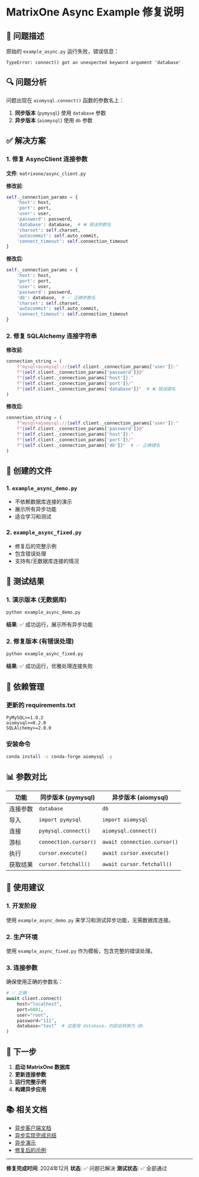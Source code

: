 # MatrixOne Async Example 修复说明

## 🐛 问题描述

原始的 `example_async.py` 运行失败，错误信息：

```
TypeError: connect() got an unexpected keyword argument 'database'
```

## 🔍 问题分析

问题出现在 `aiomysql.connect()` 函数的参数名上：

1. **同步版本** (`pymysql`) 使用 `database` 参数
2. **异步版本** (`aiomysql`) 使用 `db` 参数

## ✅ 解决方案

### 1. 修复 AsyncClient 连接参数

**文件**: `matrixone/async_client.py`

**修改前**:
```python
self._connection_params = {
    'host': host,
    'port': port,
    'user': user,
    'password': password,
    'database': database,  # ❌ 错误参数名
    'charset': self.charset,
    'autocommit': self.auto_commit,
    'connect_timeout': self.connection_timeout
}
```

**修改后**:
```python
self._connection_params = {
    'host': host,
    'port': port,
    'user': user,
    'password': password,
    'db': database,  # ✅ 正确参数名
    'charset': self.charset,
    'autocommit': self.auto_commit,
    'connect_timeout': self.connection_timeout
}
```

### 2. 修复 SQLAlchemy 连接字符串

**修改前**:
```python
connection_string = (
    f"mysql+aiomysql://{self.client._connection_params['user']}:"
    f"{self.client._connection_params['password']}@"
    f"{self.client._connection_params['host']}:"
    f"{self.client._connection_params['port']}/"
    f"{self.client._connection_params['database']}"  # ❌ 错误键名
)
```

**修改后**:
```python
connection_string = (
    f"mysql+aiomysql://{self.client._connection_params['user']}:"
    f"{self.client._connection_params['password']}@"
    f"{self.client._connection_params['host']}:"
    f"{self.client._connection_params['port']}/"
    f"{self.client._connection_params['db']}"  # ✅ 正确键名
)
```

## 📁 创建的文件

### 1. `example_async_demo.py`
- 不依赖数据库连接的演示
- 展示所有异步功能
- 适合学习和测试

### 2. `example_async_fixed.py`
- 修复后的完整示例
- 包含错误处理
- 支持有/无数据库连接的情况

## 🧪 测试结果

### 1. 演示版本 (无数据库)
```bash
python example_async_demo.py
```
**结果**: ✅ 成功运行，展示所有异步功能

### 2. 修复版本 (有错误处理)
```bash
python example_async_fixed.py
```
**结果**: ✅ 成功运行，优雅处理连接失败

## 🔧 依赖管理

### 更新的 requirements.txt
```
PyMySQL>=1.0.2
aiomysql>=0.2.0
SQLAlchemy>=2.0.0
```

### 安装命令
```bash
conda install -c conda-forge aiomysql -y
```

## 📊 参数对比

| 功能 | 同步版本 (pymysql) | 异步版本 (aiomysql) |
|------|-------------------|-------------------|
| 连接参数 | `database` | `db` |
| 导入 | `import pymysql` | `import aiomysql` |
| 连接 | `pymysql.connect()` | `aiomysql.connect()` |
| 游标 | `connection.cursor()` | `await connection.cursor()` |
| 执行 | `cursor.execute()` | `await cursor.execute()` |
| 获取结果 | `cursor.fetchall()` | `await cursor.fetchall()` |

## 🎯 使用建议

### 1. 开发阶段
使用 `example_async_demo.py` 来学习和测试异步功能，无需数据库连接。

### 2. 生产环境
使用 `example_async_fixed.py` 作为模板，包含完整的错误处理。

### 3. 连接参数
确保使用正确的参数名：
```python
# ✅ 正确
await client.connect(
    host="localhost",
    port=6001,
    user="root",
    password="111",
    database="test"  # 这里用 database，内部会转换为 db
)
```

## 🚀 下一步

1. **启动 MatrixOne 数据库**
2. **更新连接参数**
3. **运行完整示例**
4. **构建异步应用**

## 📚 相关文档

- [异步客户端文档](ASYNC_CLIENT_SUMMARY.md)
- [异步实现完成总结](ASYNC_IMPLEMENTATION_COMPLETE.md)
- [异步演示](example_async_demo.py)
- [修复后的示例](example_async_fixed.py)

---

**修复完成时间**: 2024年12月
**状态**: ✅ 问题已解决
**测试状态**: ✅ 全部通过
